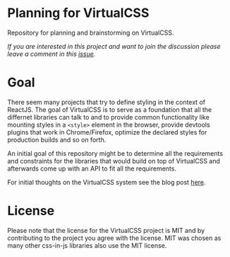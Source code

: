 # Planning for VirtualCSS

Repository for planning and brainstorming on VirtualCSS.

*If you are interested in this project and want to join the discussion
please leave a comment in this [issue](https://github.com/VirtualCSS/planning/issues/1).*

# Goal

There seem many projects that try to define styling in the context of
ReactJS. The goal of VirtualCSS is to serve as a foundation that all
the differnet libraries can talk to and to provide common functionality
like mounting styles in a `<style>` element in the browser, provide
devtools plugins that work in Chrome/Firefox, optimize the declared
styles for production builds and so on forth.

An initial goal of this repository might be to determine all the requirements and
constraints for the libraries that would build on top of VirtualCSS and
afterwards come up with an API to fit all the requirements.

For initial thoughts on the VirtualCSS system see the blog post [here](https://medium.com/@jviereck/modularise-css-the-react-way-1e817b317b04).

# License

Please note that the license for the VirtualCSS project is MIT and
by contributing to the project you agree with the license. MIT was chosen
as many other css-in-js libraries also use the MIT license.
